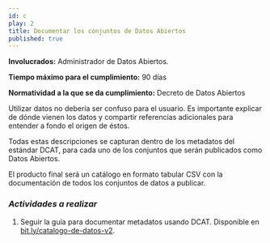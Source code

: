 ```yaml
---
id: c
play: 2
title: Documentar los conjuntos de Datos Abiertos
published: true
---
```


**Involucrados:** Administrador de Datos Abiertos.

**Tiempo máximo para el cumplimiento:** 90 días

**Normatividad a la que  se da cumplimiento:** Decreto de Datos Abiertos

Utilizar datos no debería ser confuso para el usuario. Es importante explicar de dónde vienen los datos y compartir referencias adicionales para entender a fondo el origen de éstos.

Todas estas descripciones se capturan dentro de los metadatos del estándar DCAT, para cada uno de los conjuntos que serán publicados como Datos Abiertos.

El producto final será un catálogo en formato tabular CSV con la documentación de todos los conjuntos de datos a publicar.

### _Actividades a realizar_

1. Seguir la guía para documentar metadatos usando DCAT. Disponible en [bit.ly/catalogo-de-datos-v2](http://bit.ly/catalogo-de-datos-v2).

